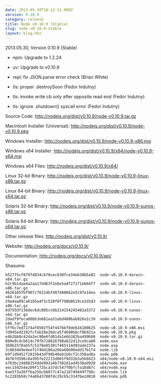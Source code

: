 ```yaml
---
date: 2013-05-30T18:12:12.000Z
version: 0.10.9
category: release
title: Node v0.10.9 (Stable)
slug: node-v0-10-9-stable
layout: blog.hbs
---
```


2013.05.30, Version 0.10.9 (Stable)

* npm: Upgrade to 1.2.24

* uv: Upgrade to v0.10.9

* repl: fix JSON.parse error check (Brian White)

* tls: proper .destroySoon (Fedor Indutny)

* tls: invoke write cb only after opposite read end (Fedor Indutny)

* tls: ignore .shutdown() syscall error (Fedor Indutny)


Source Code: http://nodejs.org/dist/v0.10.9/node-v0.10.9.tar.gz

Macintosh Installer (Universal): http://nodejs.org/dist/v0.10.9/node-v0.10.9.pkg

Windows Installer: http://nodejs.org/dist/v0.10.9/node-v0.10.9-x86.msi

Windows x64 Installer: http://nodejs.org/dist/v0.10.9/x64/node-v0.10.9-x64.msi

Windows x64 Files: http://nodejs.org/dist/v0.10.9/x64/

Linux 32-bit Binary: http://nodejs.org/dist/v0.10.9/node-v0.10.9-linux-x86.tar.gz

Linux 64-bit Binary: http://nodejs.org/dist/v0.10.9/node-v0.10.9-linux-x64.tar.gz

Solaris 32-bit Binary: http://nodejs.org/dist/v0.10.9/node-v0.10.9-sunos-x86.tar.gz

Solaris 64-bit Binary: http://nodejs.org/dist/v0.10.9/node-v0.10.9-sunos-x64.tar.gz

Other release files: http://nodejs.org/dist/v0.10.9/

Website: http://nodejs.org/docs/v0.10.9/

Documentation: http://nodejs.org/docs/v0.10.9/api/

Shasums:

```
b527f5cf879fd834cb70cec630fce34eb30b5a02  node-v0.10.9-darwin-x64.tar.gz
b2c9b14aa4a2aa17dd63f2ebe5a4f27171eb64f7  node-v0.10.9-darwin-x86.tar.gz
4626105fbf907c76314bf487460662e5c97e14ea  node-v0.10.9-linux-x64.tar.gz
29a4aa89ca61b5a4f3c520f0f798b8b19ce2d3d3  node-v0.10.9-linux-x86.tar.gz
6d755df136dec6dc085cc6b214154245402a5372  node-v0.10.9-sunos-x64.tar.gz
2dadf9feca00bb3e681ea31ebd4086ab926a1c39  node-v0.10.9-sunos-x86.tar.gz
5ff6c7ed7174af8502f54f4476bf8de616180625  node-v0.10.9-x86.msi
7d945ed2102fcfab28e26dca5f4698b6cf0b921a  node-v0.10.9.pkg
e4b2bb8c42da2ec90e6fd81da1e6b382ba499608  node-v0.10.9.tar.gz
889e9c4cb614c79fb728816790a622d13ce9ca88  node.exe
3b9b15f8ab5fc5378e05301f465114d93ade237a  node.exp
3c8034b9e4eef1f46d186a266a60690edd17b1f4  node.lib
b9f1d9452f2815b43df98b40ab1b6cf2c358ad8a  node.pdb
4b767d596c8a395fe22215d065f9d31b3a5b9423  x64/node-v0.10.9-x64.msi
e763bc24888254ddd992a4b7302d1ad4538ad920  x64/node.exe
eec159254e209f172bca37dc547f0bfcfa1bd87c  x64/node.exp
6ae5f3a36ffba256cb8077c47a218749449f798c  x64/node.lib
5c2283b50c74a8b43708fdc29cb5c314fbe2d018  x64/node.pdb
```
